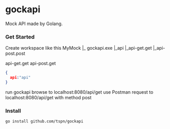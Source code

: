 # gockapi

Mock API made by Golang.

### Get Started
Create workspace like this
MyMock
   |_ gockapi.exe
   |_api
      |_api-get.get
      |_api-post.post

api-get.get
api-post.get
```json
{
  api:"api"
}
```

run gockapi
browse to localhost:8080/api/get
use Postman request to localhost:8080/api/get with method post

### Install
```
go install github.com/tspn/gockapi
```
